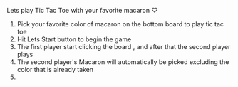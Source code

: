 Lets play Tic Tac Toe with your favorite macaron ♡

1. Pick your favorite color of macaron on the bottom board to play tic tac toe
2. Hit Lets Start button to begin the game
3. The first player start clicking the board , and after that the second player plays
4. The second player's Macaron will automatically be picked excluding the color that is already taken
5.
